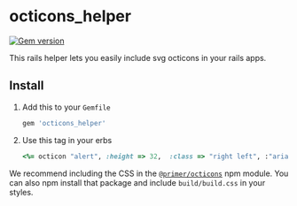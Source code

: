 # octicons_helper

[![Gem version](https://img.shields.io/gem/v/octicons_helper.svg)](https://rubygems.org/gems/octicons_helper)


This rails helper lets you easily include svg octicons in your rails apps.

## Install

1. Add this to your `Gemfile`

    ```rb
    gem 'octicons_helper'
    ```

3. Use this tag in your erbs

    ```rb
    <%= octicon "alert", :height => 32,  :class => "right left", :"aria-label" => "hi" %>
    ```
We recommend including the CSS in the [`@primer/octicons`](/packages/javascript) npm module. You can also npm install that package and include `build/build.css` in your styles.